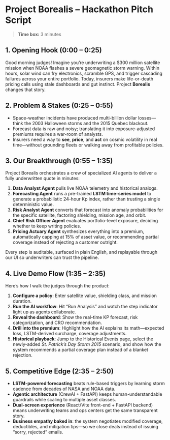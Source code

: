 # Project Borealis – Hackathon Pitch Script

> **Time box:** 3 minutes

## 1. Opening Hook (0:00 – 0:25)

Good morning judges! Imagine you’re underwriting a $300 million satellite mission when NOAA flashes a severe geomagnetic storm warning. Within hours, solar wind can fry electronics, scramble GPS, and trigger cascading failures across your entire portfolio. Today, insurers make life-or-death pricing calls using stale dashboards and gut instinct. Project **Borealis** changes that story.

## 2. Problem & Stakes (0:25 – 0:55)

- Space-weather incidents have produced multi-billion dollar losses—think the 2003 Halloween storms and the 2015 Quebec blackout.
- Forecast data is raw and noisy; translating it into exposure-adjusted premiums requires a war-room of analysts.
- Insurers need a way to **see**, **price**, and **act** on cosmic volatility in real time—without grounding fleets or walking away from profitable policies.

## 3. Our Breakthrough (0:55 – 1:35)

Project Borealis orchestrates a crew of specialized AI agents to deliver a fully underwritten quote in minutes:

1. **Data Analyst Agent** pulls live NOAA telemetry and historical analogs.
2. **Forecasting Agent** runs a pre-trained **LSTM time-series model** to generate a probabilistic 24-hour Kp index, rather than trusting a single deterministic value.
3. **Risk Analyst Agent** converts that forecast into anomaly probabilities for the specific satellite, factoring shielding, mission age, and orbit.
4. **Chief Risk Officer Agent** evaluates portfolio-level exposure, deciding whether to keep writing policies.
5. **Pricing Actuary Agent** synthesizes everything into a premium, automatically capping at 15% of asset value, or recommending partial coverage instead of rejecting a customer outright.

Every step is auditable, surfaced in plain English, and replayable through our UI so underwriters can trust the pipeline.

## 4. Live Demo Flow (1:35 – 2:35)

Here’s how I walk the judges through the product:

1. **Configure a policy**: Enter satellite value, shielding class, and mission duration.
2. **Run the AI workflow**: Hit “Run Analysis” and watch the step indicator light up as agents collaborate.
3. **Reveal the dashboard**: Show the real-time KP forecast, risk categorization, and CRO recommendation.
4. **Drill into the premium**: Highlight how the AI explains its math—expected loss, LSTM-derived surcharge, coverage adjustments.
5. **Historical playback**: Jump to the Historical Events page, select the newly-added *St. Patrick’s Day Storm 2015* scenario, and show how the system recommends a partial coverage plan instead of a blanket rejection.

## 5. Competitive Edge (2:35 – 2:50)

- **LSTM-powered forecasting** beats rule-based triggers by learning storm cadence from decades of NASA and NOAA data.
- **Agentic architecture** (CrewAI + FastAPI) keeps human-understandable guardrails while scaling to multiple asset classes.
- **Dual-screen experience** (React/Vite front-end + FastAPI backend) means underwriting teams and ops centers get the same transparent story.
- **Business empathy baked in**: the system negotiates modified coverage, deductibles, and mitigation tips—so we close deals instead of issuing “sorry, rejected” emails.
